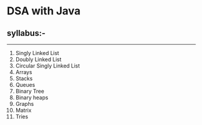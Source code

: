 # DSA with Java

## syllabus:-

---

1. Singly Linked List
2. Doubly Linked List
3. Circular Singly Linked List
4. Arrays
5. Stacks
6. Queues
7. Binary Tree
8. Binary heaps
9. Graphs
10. Matrix
11. Tries
